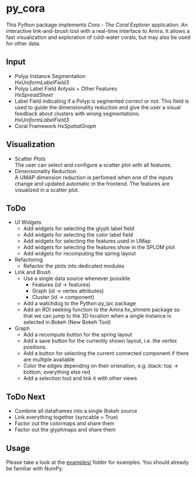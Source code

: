 # py_cora

This Python package implements *Cora - The Coral Explorer* application. An interactive link-and-brush tool with a real-time interface to Amira. It allows a fast visualization and exploration of cold-water corals, but may also be used for other data.

## Input

*   Polyp Instance Segmentation\
    *HxUniformLabelField3*
*   Polyp Label Field Anlysis + Other Features\
    *HxSpreadSheet*
*   Label Field indicating if a Polyp is segmented correct or not. This field is used to guide the dimensionality reduction and give the user a visual feedback about clusters with wrong segmentations. \
    *HxUniformLabelField3*
*   Coral Framework
    *HxSpatialGraph*

## Visualization

*   Scatter Plots\
    The user can select and configure a scatter plot with all features.
*   Dimensionality Reduction\
    A UMAP dimension reduction is perfomed when one of the inputs change
    and updated automatic in the frontend. The features are visualized in 
    a scatter plot. 

## ToDo

*   UI Widgets
    *   Add widgets for selecting the glyph label field
    *   Add widgets for selecting the color label field
    *   Add widgets for selecting the features used in UMap
    *   Add widgets for selecting the features show in the SPLOM plot
    *   Add widgets for recomputing the spring layout
*   Refactoring
    *   Refactor the plots into dedicated modules
*   Link and Brush
    *   Use a single data source whenever possible
        *   Features (id -> features)
        *   Graph (id -> vertex attributes)
        *   Cluster (id -> component)
    *   Add a watchdog to the Python py_ipc package
    *   Add an ROI seeking function to the Amira hx_shmem package so that
        we can jump to the 3D location when a single instance is selected
        in Bokeh (New Bokeh Tool)
*   Graph   
    *   Add a recompute button for the spring layout
    *   Add a save button for the currently shown layout, i.e. the vertex positions.
    *   Add a button for selecting the current connected component if there 
        are multiple available
    *   Color the edges depending on their orienation, e.g.
        black: top -> bottom, everything else red
    *   Add a selection tool and link it with other views

## ToDo Next

*   Combine all dataframes into a single Bokeh source
*   Link everything together (syncable = True)
*   Factor out the colormaps and share them
*   Factor out the glyphmaps and share them

## Usage

Please take a look at the [examples/](./examples) folder for examples. You should already be familiar with NumPy.